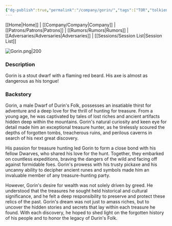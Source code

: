 ```yaml
---
{"dg-publish":true,"permalink":"/company/gorin/","tags":["TOR","tolkien","lord-of-the-rings"]}
---
```


[[Home\|Home]] | [[Company/Company\|Company]] | [[Patrons/Patrons\|Patrons]] | [[Rumors/Rumors\|Rumors]] | [[Adversaries/Adversaries\|Adversaries]] | [[Sessions/Session List\|Session List]]

![Gorin.png|200](/img/user/zz_assetts/Gorin.png)
### Description
Gorin is a stout dwarf with a flaming red beard. His axe is almost as dangerous as his tongue!

### Backstory
Gorin, a male Dwarf of Durin's Folk, possesses an insatiable thirst for adventure and a deep love for the thrill of hunting for treasure. From a young age, he was captivated by tales of lost riches and ancient artifacts hidden deep within the mountains. Gorin's natural curiosity and keen eye for detail made him an exceptional treasure hunter, as he tirelessly scoured the depths of forgotten tombs, treacherous ruins, and perilous caverns in search of his next great discovery.

His passion for treasure hunting led Gorin to form a close bond with his fellow Dwarves, who shared his love for the hunt. Together, they embarked on countless expeditions, braving the dangers of the wild and facing off against formidable foes. Gorin's prowess with his trusty pickaxe and his uncanny ability to decipher ancient runes and symbols made him an invaluable member of any treasure-hunting party.

However, Gorin's desire for wealth was not solely driven by greed. He understood that the treasures he sought held historical and cultural significance, and he felt a deep responsibility to preserve and protect these relics of the past. Gorin's dream was not just to amass riches, but to uncover the hidden stories and secrets that lay within each treasure he found. With each discovery, he hoped to shed light on the forgotten history of his people and to honor the legacy of Durin's Folk.
